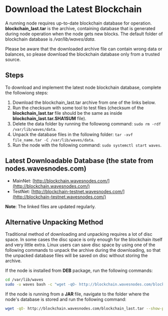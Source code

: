 # Download the Latest Blockchain

A running node requires up-to-date blockchain database for operation.
**blockchain_last.tar** is the archive, containing database that is generated during node operation when the node gets new blocks.
The default folder of blockchain database is _/var/lib/waves/data_.

Please be aware that the downloaded archive file can contain wrong data or balances, so please download the blockchain database only from a trusted source.

## Steps

To download and implement the latest node blockchain database, complete the followiong steps:

1. Download the blockchain_last.tar archive from one of the links below.
2. Run the checksum with some tool to test files (checksum of the **blockchain_last.tar** file should be the same as inside **blockchain_last.tar.SHA1SUM** file).
3. Delete the data folder by running the followong command: `sudo rm -rdf /var/lib/waves/data`.
4. Unpack the database files in the following folder: `tar -xvf file_name.tar -C /var/lib/waves/data`.
5. Run the node with the following command: `sudo systemctl start waves`.

## Latest Downloadable Database (the state from nodes.wavesnodes.com)

* MainNet: [http://blockchain.wavesnodes.com/](http://blockchain.wavesnodes.com/)
* TestNet: [http://blockchain-testnet.wavesnodes.com/](http://blockchain-testnet.wavesnodes.com/)

**Note**: The linked files are updated regularly.

## Alternative Unpacking Method

Traditional method of downloading and unpacking requires a lot of disc space. In some cases the disc space is only enough for the blockchain itself and very little extra.
Linux users can save disc space by using one of the following commands to unpack the archive during the downloading, so that the unpacked database files will be saved on disc without storing the archive.

If the node is installed from **DEB** package, run the following commands:

```bash
cd /var/lib/waves
sudo -u waves bash -c "wget -qO- http://blockchain.wavesnodes.com/blockchain_last.tar --show-progress | tar xf -"
```

If the node is running from a **JAR** file, navigate to the folder where the node's database is stored and run the following command:

```bash
wget -qO- http://blockchain.wavesnodes.com/blockchain_last.tar --show-progress | tar xf -
```

